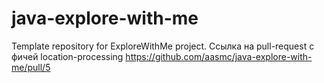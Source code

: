 # java-explore-with-me
Template repository for ExploreWithMe project.
Ссылка на pull-request с фичей location-processing https://github.com/aasmc/java-explore-with-me/pull/5 